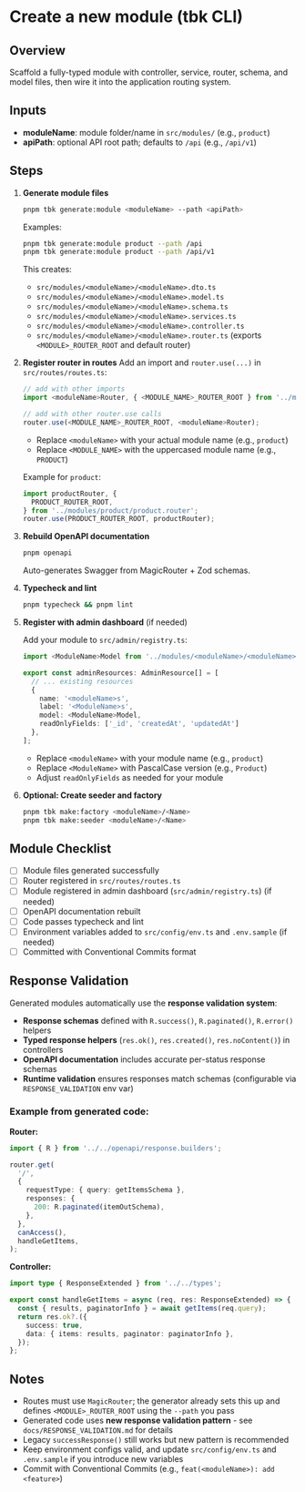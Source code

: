 # Create a new module (tbk CLI)

## Overview

Scaffold a fully-typed module with controller, service, router, schema, and model files, then wire it into the application routing system.

## Inputs

- **moduleName**: module folder/name in `src/modules/` (e.g., `product`)
- **apiPath**: optional API root path; defaults to `/api` (e.g., `/api/v1`)

## Steps

1. **Generate module files**

   ```bash
   pnpm tbk generate:module <moduleName> --path <apiPath>
   ```

   Examples:

   ```bash
   pnpm tbk generate:module product --path /api
   pnpm tbk generate:module product --path /api/v1
   ```

   This creates:

   - `src/modules/<moduleName>/<moduleName>.dto.ts`
   - `src/modules/<moduleName>/<moduleName>.model.ts`
   - `src/modules/<moduleName>/<moduleName>.schema.ts`
   - `src/modules/<moduleName>/<moduleName>.services.ts`
   - `src/modules/<moduleName>/<moduleName>.controller.ts`
   - `src/modules/<moduleName>/<moduleName>.router.ts` (exports `<MODULE>_ROUTER_ROOT` and default router)

2. **Register router in routes**
   Add an import and `router.use(...)` in `src/routes/routes.ts`:

   ```ts
   // add with other imports
   import <moduleName>Router, { <MODULE_NAME>_ROUTER_ROOT } from '../modules/<moduleName>/<moduleName>.router';

   // add with other router.use calls
   router.use(<MODULE_NAME>_ROUTER_ROOT, <moduleName>Router);
   ```

   - Replace `<moduleName>` with your actual module name (e.g., `product`)
   - Replace `<MODULE_NAME>` with the uppercased module name (e.g., `PRODUCT`)

   Example for `product`:

   ```ts
   import productRouter, {
     PRODUCT_ROUTER_ROOT,
   } from '../modules/product/product.router';
   router.use(PRODUCT_ROUTER_ROOT, productRouter);
   ```

3. **Rebuild OpenAPI documentation**

   ```bash
   pnpm openapi
   ```

   Auto-generates Swagger from MagicRouter + Zod schemas.

4. **Typecheck and lint**

   ```bash
   pnpm typecheck && pnpm lint
   ```

5. **Register with admin dashboard** (if needed)

   Add your module to `src/admin/registry.ts`:

   ```ts
   import <ModuleName>Model from '../modules/<moduleName>/<moduleName>.model';

   export const adminResources: AdminResource[] = [
     // ... existing resources
     {
       name: '<moduleName>s',
       label: '<ModuleName>s',
       model: <ModuleName>Model,
       readOnlyFields: ['_id', 'createdAt', 'updatedAt']
     },
   ];
   ```

   - Replace `<moduleName>` with your module name (e.g., `product`)
   - Replace `<ModuleName>` with PascalCase version (e.g., `Product`)
   - Adjust `readOnlyFields` as needed for your module

6. **Optional: Create seeder and factory**
   ```bash
   pnpm tbk make:factory <moduleName>/<Name>
   pnpm tbk make:seeder <moduleName>/<Name>
   ```

## Module Checklist

- [ ] Module files generated successfully
- [ ] Router registered in `src/routes/routes.ts`
- [ ] Module registered in admin dashboard (`src/admin/registry.ts`) (if needed)
- [ ] OpenAPI documentation rebuilt
- [ ] Code passes typecheck and lint
- [ ] Environment variables added to `src/config/env.ts` and `.env.sample` (if needed)
- [ ] Committed with Conventional Commits format

## Response Validation

Generated modules automatically use the **response validation system**:

- **Response schemas** defined with `R.success()`, `R.paginated()`, `R.error()` helpers
- **Typed response helpers** (`res.ok()`, `res.created()`, `res.noContent()`) in controllers
- **OpenAPI documentation** includes accurate per-status response schemas
- **Runtime validation** ensures responses match schemas (configurable via `RESPONSE_VALIDATION` env var)

### Example from generated code:

**Router:**

```typescript
import { R } from '../../openapi/response.builders';

router.get(
  '/',
  {
    requestType: { query: getItemsSchema },
    responses: {
      200: R.paginated(itemOutSchema),
    },
  },
  canAccess(),
  handleGetItems,
);
```

**Controller:**

```typescript
import type { ResponseExtended } from '../../types';

export const handleGetItems = async (req, res: ResponseExtended) => {
  const { results, paginatorInfo } = await getItems(req.query);
  return res.ok?.({
    success: true,
    data: { items: results, paginator: paginatorInfo },
  });
};
```

## Notes

- Routes must use `MagicRouter`; the generator already sets this up and defines `<MODULE>_ROUTER_ROOT` using the `--path` you pass
- Generated code uses **new response validation pattern** - see `docs/RESPONSE_VALIDATION.md` for details
- Legacy `successResponse()` still works but new pattern is recommended
- Keep environment configs valid, and update `src/config/env.ts` and `.env.sample` if you introduce new variables
- Commit with Conventional Commits (e.g., `feat(<moduleName>): add <feature>`)
